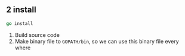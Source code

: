 ## 2 install
```go
go install
```
1. Build source code
2. Make binary file to `GOPATH/bin`, so we can use this binary file every where
